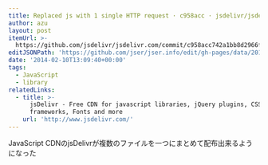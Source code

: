 ```yaml
---
title: Replaced js with 1 single HTTP request · c958acc · jsdelivr/jsdelivr.com
author: azu
layout: post
itemUrl: >-
  https://github.com/jsdelivr/jsdelivr.com/commit/c958acc742a1bb8d2966ff48a09632284e1dfa05
editJSONPath: 'https://github.com/jser/jser.info/edit/gh-pages/data/2014/02/index.json'
date: '2014-02-10T13:09:40+00:00'
tags:
  - JavaScript
  - library
relatedLinks:
  - title: >-
      jsDelivr - Free CDN for javascript libraries, jQuery plugins, CSS
      frameworks, Fonts and more
    url: 'http://www.jsdelivr.com/'
---
```

JavaScript CDNのjsDelivrが複数のファイルを一つにまとめて配布出来るようになった
